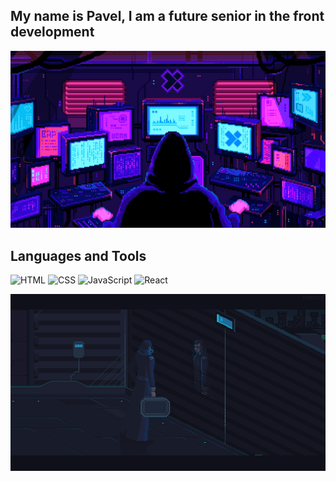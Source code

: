 ## My name is Pavel, I am a future senior in the front development

[![Header](https://github.com/xxittacion/xxittacion/blob/main/assets/Header.gif)](https://github.com/xxittacion)

## Languages and Tools
![HTML](https://img.shields.io/badge/-HTML-blueviolet?style=for-the-badge&logo=HTML5)
![CSS](https://img.shields.io/badge/-CSS-blueviolet?style=for-the-badge&logo=CSS3)
![JavaScript](https://img.shields.io/badge/-JavaScript-blueviolet?style=for-the-badge&logo=JavaScript)
![React](https://img.shields.io/badge/-React-blueviolet?style=for-the-badge&logo=React)

[![Footer](https://github.com/xxittacion/xxittacion/blob/main/assets/Footer.gif)](https://github.com/xxittacion)